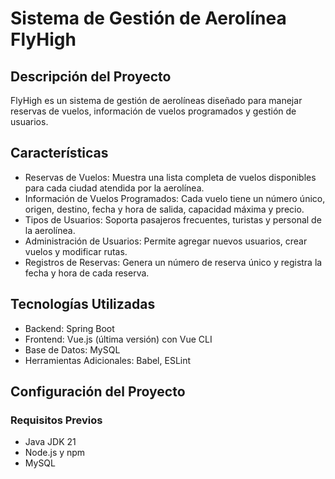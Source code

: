 # Sistema de Gestión de Aerolínea FlyHigh

## Descripción del Proyecto

FlyHigh es un sistema de gestión de aerolíneas diseñado para manejar reservas de vuelos, información de vuelos programados y gestión de usuarios.

## Características

- Reservas de Vuelos: Muestra una lista completa de vuelos disponibles para cada ciudad atendida por la aerolínea.
- Información de Vuelos Programados: Cada vuelo tiene un número único, origen, destino, fecha y hora de salida, capacidad máxima y precio.
- Tipos de Usuarios: Soporta pasajeros frecuentes, turistas y personal de la aerolínea.
- Administración de Usuarios: Permite agregar nuevos usuarios, crear vuelos y modificar rutas.
- Registros de Reservas: Genera un número de reserva único y registra la fecha y hora de cada reserva.

## Tecnologías Utilizadas

- Backend: Spring Boot
- Frontend: Vue.js (última versión) con Vue CLI
- Base de Datos: MySQL
- Herramientas Adicionales: Babel, ESLint

## Configuración del Proyecto

### Requisitos Previos

- Java JDK 21
- Node.js y npm
- MySQL
